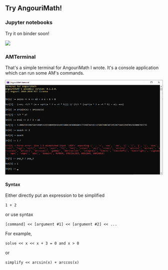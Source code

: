 ## Try AngouriMath!

### Jupyter notebooks

Try it on binder soon!

<img src="https://github.com/asc-community/AngouriMath/raw/master/additional/readme/interactive.PNG"/>

### AMTerminal

That's a simple terminal for AngouriMath I wrote. It's a console application which
can run some AM's commands.

<img src="./screenshot.png">

#### Syntax

Either directly put an expression to be simplified

```
1 + 2
```

or use syntax

```
[command] << [argument #1] << [argument #2] << ...
```

For example,

```
solve << x << x + 3 = 0 and x > 0
```

or

```
simplify << arcsin(x) + arccos(x)
```